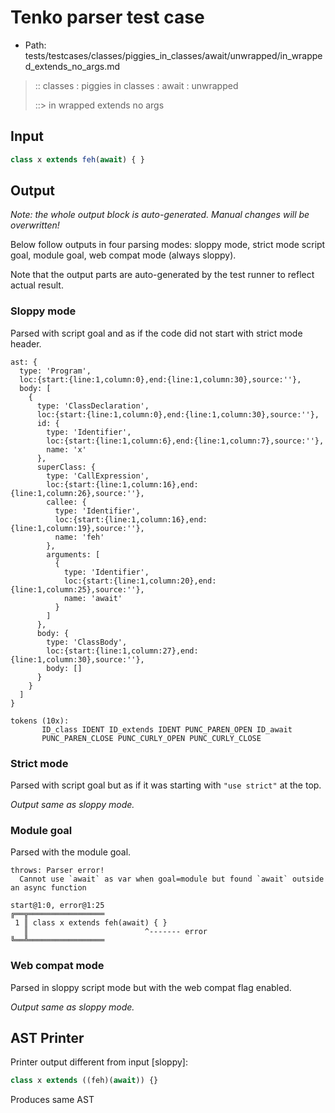# Tenko parser test case

- Path: tests/testcases/classes/piggies_in_classes/await/unwrapped/in_wrapped_extends_no_args.md

> :: classes : piggies in classes : await : unwrapped
>
> ::> in wrapped extends no args

## Input

`````js
class x extends feh(await) { }
`````

## Output

_Note: the whole output block is auto-generated. Manual changes will be overwritten!_

Below follow outputs in four parsing modes: sloppy mode, strict mode script goal, module goal, web compat mode (always sloppy).

Note that the output parts are auto-generated by the test runner to reflect actual result.

### Sloppy mode

Parsed with script goal and as if the code did not start with strict mode header.

`````
ast: {
  type: 'Program',
  loc:{start:{line:1,column:0},end:{line:1,column:30},source:''},
  body: [
    {
      type: 'ClassDeclaration',
      loc:{start:{line:1,column:0},end:{line:1,column:30},source:''},
      id: {
        type: 'Identifier',
        loc:{start:{line:1,column:6},end:{line:1,column:7},source:''},
        name: 'x'
      },
      superClass: {
        type: 'CallExpression',
        loc:{start:{line:1,column:16},end:{line:1,column:26},source:''},
        callee: {
          type: 'Identifier',
          loc:{start:{line:1,column:16},end:{line:1,column:19},source:''},
          name: 'feh'
        },
        arguments: [
          {
            type: 'Identifier',
            loc:{start:{line:1,column:20},end:{line:1,column:25},source:''},
            name: 'await'
          }
        ]
      },
      body: {
        type: 'ClassBody',
        loc:{start:{line:1,column:27},end:{line:1,column:30},source:''},
        body: []
      }
    }
  ]
}

tokens (10x):
       ID_class IDENT ID_extends IDENT PUNC_PAREN_OPEN ID_await
       PUNC_PAREN_CLOSE PUNC_CURLY_OPEN PUNC_CURLY_CLOSE
`````

### Strict mode

Parsed with script goal but as if it was starting with `"use strict"` at the top.

_Output same as sloppy mode._

### Module goal

Parsed with the module goal.

`````
throws: Parser error!
  Cannot use `await` as var when goal=module but found `await` outside an async function

start@1:0, error@1:25
╔══╦═════════════════
 1 ║ class x extends feh(await) { }
   ║                          ^------- error
╚══╩═════════════════

`````


### Web compat mode

Parsed in sloppy script mode but with the web compat flag enabled.

_Output same as sloppy mode._

## AST Printer

Printer output different from input [sloppy]:

````js
class x extends ((feh)(await)) {}
````

Produces same AST
